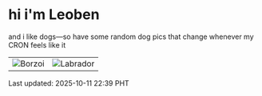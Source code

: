 # hi i'm Leoben

and i like dogs—so have some random dog pics that change whenever my CRON feels like it

|  |  |
|--------|----------|
| ![Borzoi](https://random-dog-vercel.vercel.app/api/random-borzoi?v=1760193575) | ![Labrador](https://random-dog-vercel.vercel.app/api/random-labrador?v=1760193575) |

Last updated: 2025-10-11 22:39 PHT
